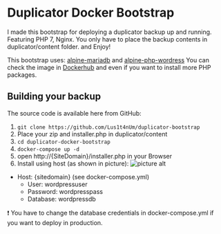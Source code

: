 # Duplicator Docker Bootstrap #
I made this bootstrap for deploying a duplicator backup up and running. Featuring PHP 7, Nginx. You only have to place the backup contents in duplicator/content folder. and Enjoy! 

This bootstrap uses:
[alpine-mariadb](https://github.com/yobasystems/alpine-mariadb) and [alpine-php-wordress](https://github.com/yobasystems/alpine-php-wordpress/releases)
You can check the image in [Dockerhub](https://hub.docker.com/r/yobasystems/alpine-php-wordpress/) and even if you want to install more PHP packages. 

## Building your backup ##

The source code is available here from GitHub:
1. `git clone https://github.com/Lus1t4nUm/duplicator-bootstrap`
2. Place your zip and installer.php in duplicator/content
3. `cd duplicator-docker-bootstrap` 
4. `docker-compose up -d`
5. open http://{SiteDomain}/installer.php in your Browser
6. Install using host (as shown in picture):
![picture alt](https://image.ibb.co/dhMKW8/Screen_Shot_2018_07_29_at_21_38_32.png "Database configuration")
 *  Host: {sitedomain} (see docker-compose.yml)
    *  User: wordpressuser
    *  Password: wordpresspass
    *  Database: wordpressdb


:exclamation: You have to change the database credentials in docker-compose.yml if you want to deploy in production.


